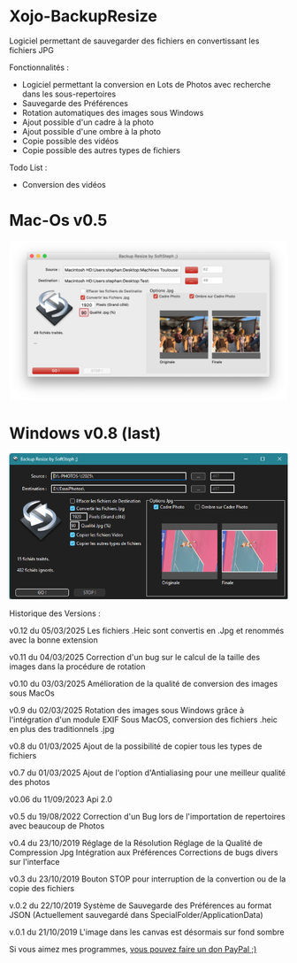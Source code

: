# Xojo-BackupResize
Logiciel permettant de sauvegarder des fichiers en convertissant les fichiers JPG


Fonctionnalités :

- Logiciel permettant la conversion en Lots de Photos avec recherche dans les sous-repertoires
- Sauvegarde des Préférences
- Rotation automatiques des images sous Windows
- Ajout possible d'un cadre à la photo
- Ajout possible d'une ombre à la photo
- Copie possible des vidéos
- Copie possible des autres types de fichiers

Todo List :
- Conversion des vidéos

# Mac-Os v0.5
<img src="MacOs.png" width="640">

# Windows v0.8 (last)
<img src="Windows.png" width="640">


Historique des Versions :

v0.12 du 05/03/2025
Les fichiers .Heic sont convertis en .Jpg et renommés avec la bonne extension

v0.11 du 04/03/2025
Correction d'un bug sur le calcul de la taille des images dans la procédure de rotation

v0.10 du 03/03/2025
Amélioration de la qualité de conversion des images sous MacOs

v0.9 du 02/03/2025
Rotation des images sous Windows grâce à l'intégration d'un module EXIF
Sous MacOS, conversion des fichiers .heic en plus des traditionnels .jpg

v0.8 du 01/03/2025
Ajout de la possibilité de copier tous les types de fichiers

v0.7 du 01/03/2025
Ajout de l'option d'Antialiasing pour une meilleur qualité des photos

v0.06 du 11/09/2023
Api 2.0

v0.5 du 19/08/2022
Correction d'un Bug lors de l'importation de repertoires avec beaucoup de Photos

v0.4 du 23/10/2019
Réglage de la Résolution
Réglage de la Qualité de Compression Jpg
Intégration aux Préférences
Corrections de bugs divers sur l'interface

v0.3 du 23/10/2019
Bouton STOP pour interruption de la convertion ou de la copie des fichiers

v.0.2 du 22/10/2019
Système de Sauvegarde des Préférences au format JSON
(Actuellement sauvegardé dans SpecialFolder/ApplicationData)

v.0.1 du 21/10/2019
L'image dans les canvas est désormais sur fond sombre




Si vous aimez mes programmes, <a href="https://www.paypal.com/donate/?hosted_button_id=GY5LTDDPZ2HZG"> vous pouvez faire un don PayPal ;)</a>
